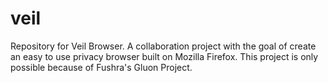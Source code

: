 # veil
Repository for Veil Browser. A collaboration project with the goal of create an easy to use privacy browser built on Mozilla Firefox. This project is only possible because of Fushra's Gluon Project.
